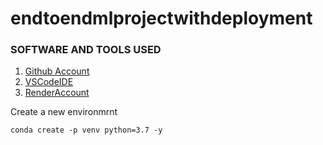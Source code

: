 # endtoendmlprojectwithdeployment

### SOFTWARE AND TOOLS USED

1. [Github Account](https://github.com)
2. [VSCodeIDE](https://code.visualstudio.com/)
3. [RenderAccount](https://render.com)



Create a new environmrnt

```
conda create -p venv python=3.7 -y
```
